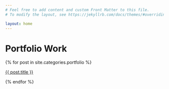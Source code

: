 ```yaml
---
# Feel free to add content and custom Front Matter to this file.
# To modify the layout, see https://jekyllrb.com/docs/themes/#overriding-theme-defaults

layout: home
---
```


<h1>Portfolio Work</h1>

{% for post in site.categories.portfolio %}

<a href="{{post.url}}">{{ post.title }}</a>

{% endfor %}